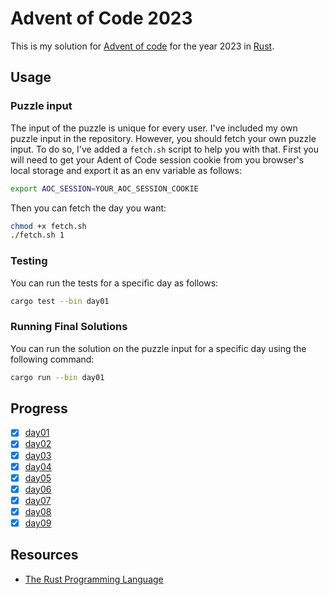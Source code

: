 # Advent of Code 2023

This is my solution for [Advent of code](https://adventofcode.com) for the year 2023 in [Rust](https://www.rust-lang.org).

## Usage

### Puzzle input

The input of the puzzle is unique for every user. I've included my own puzzle input in the repository. However, you should fetch your own puzzle input. To do so, I've added a `fetch.sh` script to help you with that. First you will need to get your Adent of Code session cookie from you browser's local storage and export it as an env variable as follows:

```sh
export AOC_SESSION=YOUR_AOC_SESSION_COOKIE
```

Then you can fetch the day you want:

```sh
chmod +x fetch.sh
./fetch.sh 1
```

### Testing

You can run the tests for a specific day as follows:

```sh
cargo test --bin day01
```

### Running Final Solutions

You can run the solution on the puzzle input for a specific day using the following command:

```sh
cargo run --bin day01
```

## Progress

- [x] [day01](./src/bin/day01.rs)
- [x] [day02](./src/bin/day02.rs)
- [x] [day03](./src/bin/day03.rs)
- [x] [day04](./src/bin/day04.rs)
- [x] [day05](./src/bin/day05.rs)
- [x] [day06](./src/bin/day06.rs)
- [x] [day07](./src/bin/day07.rs)
- [x] [day08](./src/bin/day08.rs)
- [x] [day09](./src/bin/day09.rs)

## Resources

- [The Rust Programming Language](https://doc.rust-lang.org/book/title-page.html)
